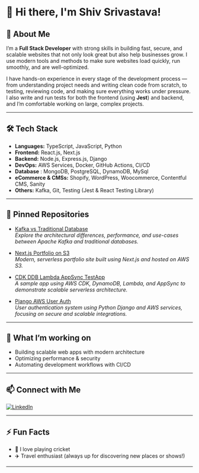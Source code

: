 # 👋 Hi there, I'm Shiv Srivastava!

<!-- Optionally, add a banner image here -->
<!-- ![Profile Banner](https://user-images.githubusercontent.com/1983shiv/banner-placeholder.png) -->

## 🚀 About Me

I’m a **Full Stack Developer** with strong skills in building fast, secure, and scalable websites that not only look great but also help businesses grow. I use modern tools and methods to make sure websites load quickly, run smoothly, and are well-optimized.

I have hands-on experience in every stage of the development process — from understanding project needs and writing clean code from scratch, to testing, reviewing code, and making sure everything works under pressure. I also write and run tests for both the frontend (using **Jest**) and backend, and I’m comfortable working on large, complex projects.

---

## 🛠️ Tech Stack

- **Languages:** TypeScript, JavaScript, Python  
- **Frontend:** React.js, Next.js
- **Backend:** Node.js, Express.js, Django  
- **DevOps:** AWS Services, Docker, GitHub Actions, CI/CD
- **Database** : MongoDB, PostgreSQL, DynamoDB, MySql
- **eCommerce & CMSs:** Shopify, WordPress, Woocommerce, Contentful CMS, Sanity
- **Others:** Kafka, Git, Testing (Jest & React Testing Library)

---

## 📌 Pinned Repositories

- [Kafka vs Traditional Database](https://github.com/1983shiv/Kafka-vs-Traditional-Database)  
  _Explore the architectural differences, performance, and use-cases between Apache Kafka and traditional databases._

- [Next.js Portfolio on S3](https://github.com/1983shiv/nextjs-portfolio-on-s3)  
  _Modern, serverless portfolio site built using Next.js and hosted on AWS S3._

- [CDK DDB Lambda AppSync TestApp](https://github.com/1983shiv/cdk-ddb-lamda-appsync-testapp)  
  _A sample app using AWS CDK, DynamoDB, Lambda, and AppSync to demonstrate scalable serverless architecture._

- [Pjango AWS User Auth](https://github.com/1983shiv/pjango-aws-user-auth/)  
  _User authentication system using Python Django and AWS services, focusing on secure and scalable integrations._

---

## 🌱 What I’m working on

- Building scalable web apps with modern architecture  
- Optimizing performance & security  
- Automating development workflows with CI/CD

---

## 📫 Connect with Me

[![LinkedIn](https://img.shields.io/badge/LinkedIn-blue?logo=linkedin&style=flat-square)](https://www.linkedin.com/in/shiv-srivastava/)

---

## ⚡ Fun Facts

- 🏏 I love playing cricket  
- ✈️ Travel enthusiast (always up for discovering new places or shows!)

---

<!--
**1983shiv/1983shiv** is a ✨ _special_ ✨ repository because its `README.md` (this file) appears on your GitHub profile.
-->

